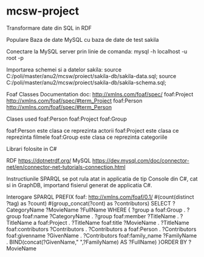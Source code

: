# mcsw-project
Transformare date din SQL in RDF

Populare Baza de date MySQL cu baza de date de test sakila 

Conectare la MySQL server prin linie de comanda:
mysql -h localhost -u root -p

Importarea schemei si a datelor sakila:
source C:/poli/master/anu2/mcsw/proiect/sakila-db/sakila-data.sql;
source C:/poli/master/anu2/mcsw/proiect/sakila-db/sakila-schema.sql;

Foaf Classes Documentation
doc: http://xmlns.com/foaf/spec/
foaf:Project http://xmlns.com/foaf/spec/#term_Project
foaf:Person http://xmlns.com/foaf/spec/#term_Person

Clases used
foaf:Person
foaf:Project
foaf:Group 

foaf:Person este clasa ce reprezinta actorii 
foaf:Project este clasa ce reprezinta filmele
foaf:Group este clasa ce reprezinta categoriile


Librari folosite in C#

RDF
https://dotnetrdf.org/
MySQL
https://dev.mysql.com/doc/connector-net/en/connector-net-tutorials-connection.html

Instructiunile SPARQL se pot rula atat in applicatia de tip Console din C#, cat si in GraphDB, importand fisierul generat de applicatia C#.



Interogare SPARQL
PREFIX foaf: <http://xmlns.com/foaf/0.1/>
#(count(distinct ?tag) as ?count)
#(group_concat(?cont) as ?contributors)
SELECT ?CategoryName ?MovieName ?FullName
WHERE
{
?group a foaf:Group .
?group foaf:name ?CategoryName .
?group foaf:member ?TitleName .
?TitleName a foaf:Project .
?TitleName foaf:title ?MovieName .
?TitleName foaf:contributors ?Contributors .
?Contributors a foaf:Person .
?Contributors foaf:givenname ?GivenName .
?Contributors foaf:family_name ?FamilyName .
BIND(concat(?GivenName," ",?FamilyName) AS ?FullName)
}ORDER BY ?MovieName

